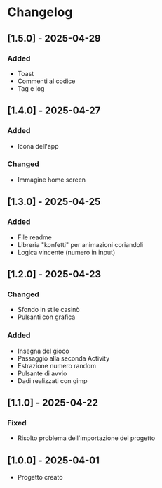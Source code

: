 # Changelog

## [1.5.0] - 2025-04-29
### Added
- Toast
- Commenti al codice
- Tag e log 

## [1.4.0] - 2025-04-27
### Added
- Icona dell'app

### Changed
- Immagine home screen

## [1.3.0] - 2025-04-25
### Added
- File readme
- Libreria "konfetti" per animazioni coriandoli
- Logica vincente (numero in input)

## [1.2.0] - 2025-04-23
### Changed
- Sfondo in stile casinò
- Pulsanti con grafica

### Added
- Insegna del gioco
- Passaggio alla seconda Activity
- Estrazione numero random
- Pulsante di avvio
- Dadi realizzati con gimp

## [1.1.0] - 2025-04-22
### Fixed
- Risolto problema dell'importazione del progetto

## [1.0.0] - 2025-04-01
- Progetto creato

